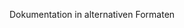 <Token xmlns:xlink="http://www.w3.org/1999/xlink">Dokumentation in alternativen Formaten</Token>

<!--HONumber=Jul16_HO3-->


